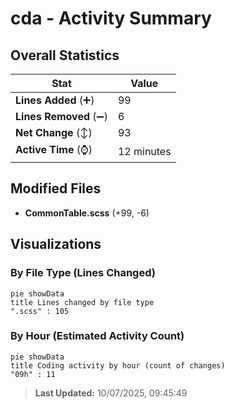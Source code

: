 # cda - Activity Summary 

## Overall Statistics

| Stat                   | Value                                                             |
| ---------------------- | ----------------------------------------------------------------- |
| **Lines Added** (➕)   | 99                                          |
| **Lines Removed** (➖) | 6                                        |
| **Net Change** (↕)    | 93                |
| **Active Time** (⌚)   | 12 minutes |


## Modified Files
- **CommonTable.scss** (+99, -6)

## Visualizations

### By File Type (Lines Changed)

```mermaid
pie showData
title Lines changed by file type
".scss" : 105
```

### By Hour (Estimated Activity Count)

```mermaid
pie showData
title Coding activity by hour (count of changes)
"09h" : 11
```


> **Last Updated:** 10/07/2025, 09:45:49